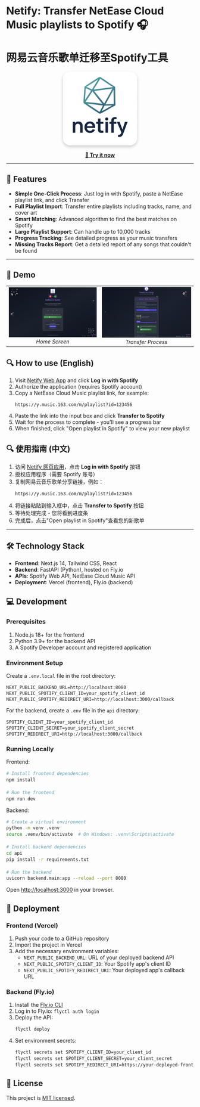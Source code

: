 # Netify: Transfer NetEase Cloud Music playlists to Spotify 🎧
# 网易云音乐歌单迁移至Spotify工具

<div align="center">
  <img src="public/netify.jpg" alt="Netify logo" width="200" style="border-radius: 20px; box-shadow: 0 4px 8px rgba(0,0,0,0.2);" />
  <br/>
  <p>
    <a href="https://netify-five.vercel.app/" target="_blank"><strong>🚀 Try it now</strong></a>
  </p>
</div>

<hr/>

## 🌟 Features

- **Simple One-Click Process**: Just log in with Spotify, paste a NetEase playlist link, and click Transfer
- **Full Playlist Import**: Transfer entire playlists including tracks, name, and cover art
- **Smart Matching**: Advanced algorithm to find the best matches on Spotify
- **Large Playlist Support**: Can handle up to 10,000 tracks
- **Progress Tracking**: See detailed progress as your music transfers
- **Missing Tracks Report**: Get a detailed report of any songs that couldn't be found

<hr/>

## 📱 Demo

<div align="center">
  <table>
    <tr>
      <td align="center">
        <img src="public/screenshot-home.png" width="400px" alt="Home Screen"/>
        <br/>
        <em>Home Screen</em>
      </td>
      <td align="center">
        <img src="public/screenshot-transfer.png" width="400px" alt="Transfer Process"/>
        <br/>
        <em>Transfer Process</em>
      </td>
    </tr>
  </table>
</div>


## 🔍 How to use (English)

1. Visit [Netify Web App](https://netify-five.vercel.app/) and click **Log in with Spotify**
2. Authorize the application (requires Spotify account)
3. Copy a NetEase Cloud Music playlist link, for example:
   ```
   https://y.music.163.com/m/playlist?id=123456
   ```
4. Paste the link into the input box and click **Transfer to Spotify**
5. Wait for the process to complete - you'll see a progress bar
6. When finished, click "Open playlist in Spotify" to view your new playlist

## 🔍 使用指南 (中文)

1. 访问 [Netify 网页应用](https://netify-five.vercel.app/)，点击 **Log in with Spotify** 按钮
2. 授权应用程序（需要 Spotify 账号）
3. 复制网易云音乐歌单分享链接，例如：
   ```
   https://y.music.163.com/m/playlist?id=123456
   ```
4. 将链接粘贴到输入框中，点击 **Transfer to Spotify** 按钮
5. 等待处理完成 - 您将看到进度条
6. 完成后，点击"Open playlist in Spotify"查看您的新歌单

<hr/>

## 🛠️ Technology Stack

- **Frontend**: Next.js 14, Tailwind CSS, React
- **Backend**: FastAPI (Python), hosted on Fly.io
- **APIs**: Spotify Web API, NetEase Cloud Music API
- **Deployment**: Vercel (frontend), Fly.io (backend)

## 💻 Development

### Prerequisites

1. Node.js 18+ for the frontend
2. Python 3.9+ for the backend API
3. A Spotify Developer account and registered application

### Environment Setup

Create a `.env.local` file in the root directory:
```
NEXT_PUBLIC_BACKEND_URL=http://localhost:8080
NEXT_PUBLIC_SPOTIFY_CLIENT_ID=your_spotify_client_id
NEXT_PUBLIC_SPOTIFY_REDIRECT_URI=http://localhost:3000/callback
```

For the backend, create a `.env` file in the `api` directory:
```
SPOTIFY_CLIENT_ID=your_spotify_client_id
SPOTIFY_CLIENT_SECRET=your_spotify_client_secret
SPOTIFY_REDIRECT_URI=http://localhost:3000/callback
```

### Running Locally

Frontend:
```bash
# Install frontend dependencies
npm install

# Run the frontend
npm run dev
```

Backend:
```bash
# Create a virtual environment
python -m venv .venv
source .venv/bin/activate  # On Windows: .venv\Scripts\activate

# Install backend dependencies
cd api
pip install -r requirements.txt

# Run the backend
uvicorn backend.main:app --reload --port 8080
```

Open [http://localhost:3000](http://localhost:3000) in your browser.

## 🚀 Deployment

### Frontend (Vercel)

1. Push your code to a GitHub repository
2. Import the project in Vercel
3. Add the necessary environment variables:
   - `NEXT_PUBLIC_BACKEND_URL`: URL of your deployed backend API
   - `NEXT_PUBLIC_SPOTIFY_CLIENT_ID`: Your Spotify app's client ID
   - `NEXT_PUBLIC_SPOTIFY_REDIRECT_URI`: Your deployed app's callback URL

### Backend (Fly.io)

1. Install the [Fly.io CLI](https://fly.io/docs/hands-on/install-flyctl/)
2. Log in to Fly.io: `flyctl auth login`
3. Deploy the API:
   ```bash
   flyctl deploy
   ```
4. Set environment secrets:
   ```bash
   flyctl secrets set SPOTIFY_CLIENT_ID=your_client_id
   flyctl secrets set SPOTIFY_CLIENT_SECRET=your_client_secret
   flyctl secrets set SPOTIFY_REDIRECT_URI=https://your-deployed-frontend.com/callback
   ```

## 📝 License

This project is [MIT licensed](LICENSE).
